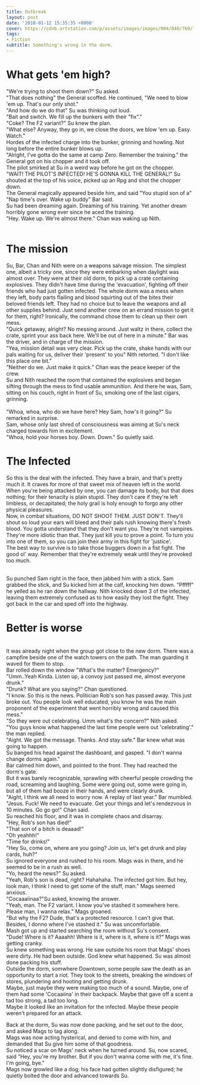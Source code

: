 ```yaml
---
title: Outbreak
layout: post
date: '2018-01-12 15:35:35 +0000'
cover: https://cdnb.artstation.com/p/assets/images/images/004/040/769/large/ricky-ho-zombie-alley.jpg?1479754248
tags:
- Fiction
subtitle: Something's wrong in the dorm.
---
```


# What gets 'em high?
"We're trying to shoot them down?" Su asked.
<br>"That does nothing" the General scoffed.
He continued, "We need to blow 'em up. That's our only shot."<br>
"And how do we do that" Su was thinking out loud.
<br>"Bait and switch. We fill up the bunkers with their "fix"."
<br>"Coke? The F2 variant?" Su knew the plan.
<br>"What else? Anyway, they go in, we close the doors, we blow 'em up. Easy. Watch."
<br>Hordes of the infected charge into the bunker, grinning and howling. Not long before the entire bunker blows up.
<br>"Alright, I've gotta do the same at camp Zero. Remember the training." the General got on his chopper and it took off.
<br>The pilot smirked at Su in a weird way before he got on the chopper.
<br>"WAIT! THE PILOT'S INFECTED! HE'S GONNA KILL THE GENERAL!" Su shouted at the top of his voice, picked up an Rpg and shot the chopper down.
<br>The General magically appeared beside him, and said "You stupid son of a"
<br>"Nap time's over. Wake up buddy" Bar said.
<br>Su had been dreaming again. Dreaming of his training. Yet another dream horribly gone wrong ever since he aced the training.
<br>"Hey. Wake up. We're almost there." Chan was waking up Nith.<br><br>
# The mission
Su, Bar, Chan and Nith were on a weapons salvage mission. The simplest one, albeit a tricky one, since they were embarking when
daylight was almost over. They were at their old dorm, to pick up a crate containing explosives. They didn't have time during the
'evacuation', fighting off their friends who had just gotten infected. The whole dorm was a mess when they left, body parts flailing and blood squirting out of the bites their beloved friends left. They had no choice but to leave the weapons and all other supplies behind. Just send another crew on an errand mission to get it for them, right? Ironically, the command chose them to clean up their own mess.
<br>"Quick getaway, alright? No messing around. Just waltz in there, collect the crate, sprint your ass back here. We'll be out of here in a minute." Bar was the driver, and in charge of the mission.
<br>"Yea, mission detail was very clear. Pick up the crate, shake hands with our pals waiting for us, deliver their 'present' to you" Nith retorted. "I don't like this place one bit."
<br>"Neither do we. Just make it quick." Chan was the peace keeper of the crew.
<br>Su and Nith reached the room that contained the explosives and began sifting through the mess to find usable ammunition. And there he was, Sam, sitting on his couch, right in front of Su, smoking one of the last cigars, grinning.  
<br>"Whoa, whoa, who do we have here? Hey Sam, how's it going?" Su remarked in surprise.
<br>Sam, whose only last shred of consciousness was aiming at Su's neck charged towards him in
excitement.
<br>"Whoa, hold your horses boy. Down. Down." Su quietly said.

# The Infected
So this is the deal with the infected. They have a brain, and that's pretty much it. It craves
for more of that sweet mix of heaven left in the world. When you're being attacked by one, you can damage its body, but that does nothing; for their tenacity is plain stupid. They don't care if they're left limbless, or decapitated; the holy grail is holy enough to forgo any other physical pleasures.<br>
Now, in combat situations, DO NOT SHOOT THEM. JUST DON'T. They'll shout so loud your ears will bleed and their pals rush knowing there's fresh blood. You gotta understand that they don't want you.
They're not vampires. They're more idiotic than that. They just kill you to prove a point. To turn you
into one of them, so you can join their army in this fight for 'justice'.<br>
The best way to survive is to take those buggers down in a fist fight. The good ol' way. Remember that they're extremely weak until they're provoked too much.

<br>Su punched Sam right in the face, then jabbed him with a stick. Sam grabbed the stick, and Su kicked him at the calf, knocking him down.
"Pfffff" he yelled as he ran down the hallway.
Nith knocked down 3 of the infected, leaving them extremely confused as to how easily they lost the fight.
They got back in the car and sped off into the highway.

# Better is worse
<br>It was already night when the group got close to the new dorm. There was a campfire beside one of the watch towers on the path. The man guarding it waved for them to stop.<br>
Bar rolled down the window "What's the matter? Emergency?"
<br>"Umm..Yeah Kinda. Listen up, a convoy just passed me, almost everyone drunk."
<br>"Drunk? What are you saying?" Chan questioned.
<br>"I know. So this is the news. Politician Rob's son has passed away. This just broke out. You people look well educated, you know he was the main proponent of the experiment that went horribly wrong and caused this mess."
<br>"So they were out celebrating. Umm what's the concern?" Nith asked.
<br>"You guys know what happened the last time people were out 'celebrating'." the man replied.
<br>"Aight. We got the message. Thanks. And stay safe." Bar knew what was going to happen.
<br>Su banged his head against the dashboard, and gasped. "I don't wanna change dorms again."
<br>Bar calmed him down, and pointed to the front. They had reached the dorm's gate. <br>But it was barely recognizable, sprawling with cheerful people crowding the road, screaming and laughing. Some were going out, some were going in, but all of them had booze in their hands, and were clearly drunk.
<br>"Aight, I think we all need to worry now. A replay of last year." Bar mumbled.
<br>"Jesus. Fuck! We need to evacuate. Get your things and let's rendezvous in 10 minutes. Go go go!" Chan said.
<br>
Su reached his floor, and it was in complete chaos and disarray.<br>
"Hey, Rob's son has died!"<br>
"That son of a bitch is deaaad!"<br>
"Oh yeahhh!"<br>
"Time for drinks!"<br>
"Hey Su, come on, where are you going? Join us, let's get drunk and play cards, huh?"
<br>Su ignored everyone and rushed to his room. Mags was in there, and he seemed to be in a rush as well.
<br>"Yo, heard the news?" Su asked.
<br>"Yeah, Rob's son is dead, right? Hahahaha. The infected got him. But hey, look man, I think I need to get some of the stuff, man." Mags seemed anxious.
<br>"Cocaaaiinaa?"Su asked, knowing the answer.
<br>"Yeah, man. The F2 variant. I know you've stashed it somewhere here. Please man, I wanna relax." Mags groaned.
<br>"But why the F2? Dude, that's a protected resource. I can't give that. Besides, I donno where I've stashed it." Su was uncomfortable.
<br>Mash got up and started searching the room without Su's consent.
<br>"Dude! Where is it? Aaaahh! Where is it, where is it, where is it?" Mags was getting cranky.
<br>Su knew something was wrong. He saw outside his room that Mags' shoes were dirty. He had been outside. God knew what happened. Su was almost done packing his stuff.<br>
Outside the dorm, somwhere Downtown, some people saw the death as an opportunity to start a riot. They took to the streets, breaking the windows of stores, plundering and hooting and getting drunk.<br>
Maybe, just maybe they were making too much of a sound. Maybe, one of them had some 'Cocaaiina' in their backpack. Maybe that gave off a scent a tad too strong, a tad too long.<br>Maybe it looked like an invitation for the infected. Maybe these people weren't prepared for an attack.

Back at the dorm, Su was now done packing, and he set out to the door, and asked Mags to tag along.
<br>Mags was now acting hysterical, and denied to come with him, and demanded that Su give him some of that goodness.
<br>Su noticed a scar on Mags' neck when he turned around.
Su, now scared, said "Hey, you're my brother. But if you don't wanna come with me, it's fine.<br> I'm going, bye."<br>
Mags now growled like a dog; his face had gotten slightly disfigured; he quietly bolted the door and advanced towards Su.
